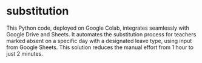 # substitution
This Python code, deployed on Google Colab, integrates seamlessly with Google Drive and Sheets. It automates the substitution process for teachers marked absent on a specific day with a designated leave type, using input from Google Sheets. This solution reduces the manual effort from 1 hour to just 2 minutes.
